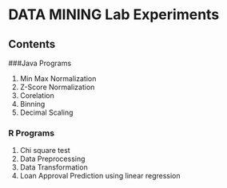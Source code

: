 # DATA MINING Lab Experiments

## Contents

###Java Programs
1. Min Max Normalization
2. Z-Score Normalization
3. Corelation
4. Binning
5. Decimal Scaling

### R Programs
1. Chi square test
2. Data Preprocessing
3. Data Transformation
4. Loan Approval Prediction using linear regression
